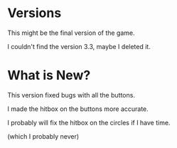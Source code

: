 # Versions

This might be the final version of the game.

I couldn't find the version 3.3, maybe I deleted it.

# What is New?

This version fixed bugs with all the buttons.

I made the hitbox on the buttons more accurate.

I probably will fix the hitbox on the circles if I have time.

(which I probably never)
